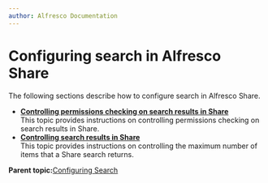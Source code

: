 ```yaml
---
author: Alfresco Documentation
---
```


# Configuring search in Alfresco Share

The following sections describe how to configure search in Alfresco Share.

-   **[Controlling permissions checking on search results in Share](../tasks/search_permissions_check.md)**  
This topic provides instructions on controlling permissions checking on search results in Share.
-   **[Controlling search results in Share](../tasks/controlling_search_results.md)**  
This topic provides instructions on controlling the maximum number of items that a Share search returns.

**Parent topic:**[Configuring Search](../concepts/solr-home.md)

